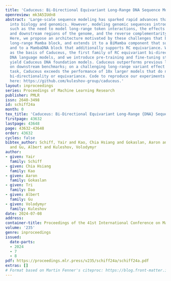 ```yaml
---
title: 'Caduceus: Bi-Directional Equivariant Long-Range DNA Sequence Modeling'
openreview: mk3A5IUdn8
abstract: 'Large-scale sequence modeling has sparked rapid advances that now extend
  into biology and genomics. However, modeling genomic sequences introduces challenges
  such as the need to model long-range token interactions, the effects of upstream
  and downstream regions of the genome, and the reverse complementarity (RC) of DNA.
  Here, we propose an architecture motivated by these challenges that builds off the
  long-range Mamba block, and extends it to a BiMamba component that supports bi-directionality,
  and to a MambaDNA block that additionally supports RC equivariance. We use MambaDNA
  as the basis of Caduceus, the first family of RC equivariant bi-directional long-range
  DNA language models, and we introduce pre-training and fine-tuning strategies that
  yield Caduceus DNA foundation models. Caduceus outperforms previous long-range models
  on downstream benchmarks; on a challenging long-range variant effect prediction
  task, Caduceus exceeds the performance of 10x larger models that do not leverage
  bi-directionality or equivariance. Code to reproduce our experiments is available
  here: https://github.com/kuleshov-group/caduceus.'
layout: inproceedings
series: Proceedings of Machine Learning Research
publisher: PMLR
issn: 2640-3498
id: schiff24a
month: 0
tex_title: 'Caduceus: Bi-Directional Equivariant Long-Range {DNA} Sequence Modeling'
firstpage: 43632
lastpage: 43648
page: 43632-43648
order: 43632
cycles: false
bibtex_author: Schiff, Yair and Kao, Chia Hsiang and Gokaslan, Aaron and Dao, Tri
  and Gu, Albert and Kuleshov, Volodymyr
author:
- given: Yair
  family: Schiff
- given: Chia Hsiang
  family: Kao
- given: Aaron
  family: Gokaslan
- given: Tri
  family: Dao
- given: Albert
  family: Gu
- given: Volodymyr
  family: Kuleshov
date: 2024-07-08
address:
container-title: Proceedings of the 41st International Conference on Machine Learning
volume: '235'
genre: inproceedings
issued:
  date-parts:
  - 2024
  - 7
  - 8
pdf: https://proceedings.mlr.press/v235/schiff24a/schiff24a.pdf
extras: []
# Format based on Martin Fenner's citeproc: https://blog.front-matter.io/posts/citeproc-yaml-for-bibliographies/
---
```

